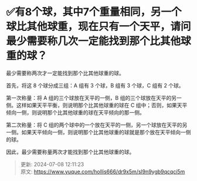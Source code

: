 # ✅有8个球，其中7个重量相同，另一个球比其他球重，现在只有一个天平，请问最少需要称几次一定能找到那个比其他球重的球？

最少需要称两次才一定能找到那个比其他球重的球。



首先，将这 8 个球分成三组：A 组有 3 个球，B 组有 3 个球，C 组有 2 个球。



第一次称量：将 A 组的三个球放在天平的一侧，B 组的三个球放在天平的另一侧。这样如果天平平衡，则说明那个比其他球重的球在 C 组中；否则，如果天平倾向一侧，则说明那个比其他球重的球在天平倾向的那一侧。



第二次称量：将 C 组的两个球中的一个放在天平的一侧，另一个球放在天平的另一侧。如果天平倾向一侧，则说明那个比其他球重的球就是那个放在天平倾向一侧的球。



因此，最少需要称量两次才能找到那个比其他球重的球。



> 更新: 2024-07-08 12:11:23  
> 原文: <https://www.yuque.com/hollis666/dr9x5m/sl9n9ygb9qcqci5m>